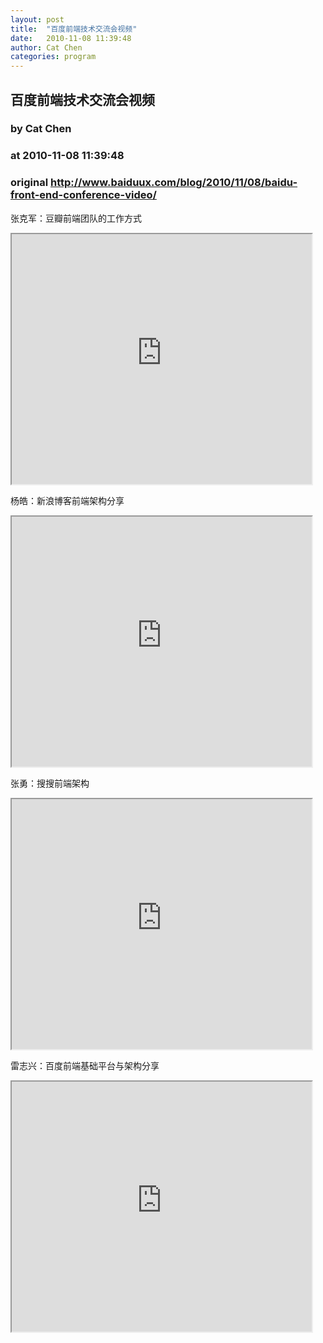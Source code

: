 ```yaml
---
layout: post
title:  "百度前端技术交流会视频"
date:   2010-11-08 11:39:48
author: Cat Chen
categories: program
---
```


## 百度前端技术交流会视频
### by Cat Chen
### at 2010-11-08 11:39:48
### original <http://www.baiduux.com/blog/2010/11/08/baidu-front-end-conference-video/>

<p>张克军：豆瓣前端团队的工作方式</p>
<p><iframe src="http://reader.googleusercontent.com/reader/embediframe?src=http://player.youku.com/player.php/sid/XMjE5NzcxMDQw/v.swf&amp;width=480&amp;height=400" width="480" height="400"></iframe></p>
<p>杨皓：新浪博客前端架构分享</p>
<p><iframe src="http://reader.googleusercontent.com/reader/embediframe?src=http://player.youku.com/player.php/sid/XMjE5OTYzMTI4/v.swf&amp;width=480&amp;height=400" width="480" height="400"></iframe></p>
<p>张勇：搜搜前端架构</p>
<p><iframe src="http://reader.googleusercontent.com/reader/embediframe?src=http://player.youku.com/player.php/sid/XMjIwMTY4Njk2/v.swf&amp;width=480&amp;height=400" width="480" height="400"></iframe></p>
<p>雷志兴：百度前端基础平台与架构分享</p>
<p><iframe src="http://reader.googleusercontent.com/reader/embediframe?src=http://player.youku.com/player.php/sid/XMjE5OTM0NTA4/v.swf&amp;width=480&amp;height=400" width="480" height="400"></iframe></p>